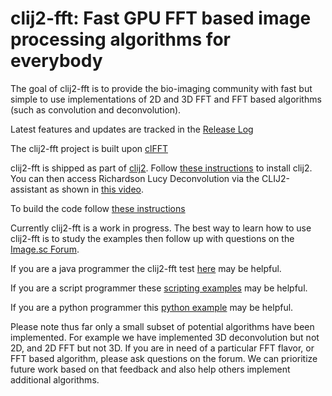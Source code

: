 # clij2-fft: Fast GPU FFT based image processing algorithms for everybody

The goal of clij2-fft is to provide the bio-imaging community with fast but simple to use implementations of 2D and 3D FFT and FFT based algorithms (such as convolution and deconvolution). 

Latest features and updates are tracked in the [Release Log](https://clij.github.io/clij2-fft/docs/releaselog)

The clij2-fft project is built upon [clFFT](https://github.com/arrayfire/clFFT)  

clij2-fft is shipped as part of [clij2](https://clij.github.io).  Follow [these instructions](https://clij.github.io/clij2-docs/installationInFiji) to install clij2. You can then access Richardson Lucy Deconvolution via the CLIJ2-assistant as shown in [this video](https://clij.github.io/clij2-fft/docs/deconvolution/clij-decon.mp4).

To build the code follow [these instructions](https://clij.github.io/clij2-fft/docs/buildlibs/build)

Currently clij2-fft is a work in progress.  The best way to learn how to use clij2-fft is to study the examples then follow up with questions on the [Image.sc Forum](https://forum.image.sc/).   

If you are a java programmer the clij2-fft test [here](https://github.com/clij/clij2-fft/tree/master/src/test/java/net/haesleinhuepf/clijx/tests) may be helpful.   

If you are a script programmer these [scripting examples](https://github.com/clij/clij2-fft/tree/master/src/main/jython) may be helpful.  

If you are a python programmer this [python example](https://github.com/clij/clij2-fft/tree/master/python/clij2fft/test_richardson_lucy.py) may be helpful.  

Please note thus far only a small subset of potential algorithms have been implemented.  For example we have implemented 3D deconvolution but not 2D, and 2D FFT but not 3D.  If you are in need of a particular FFT flavor, or FFT based algorithm, please ask questions on the forum.  We can prioritize future work based on that feedback and also help others implement additional algorithms. 
